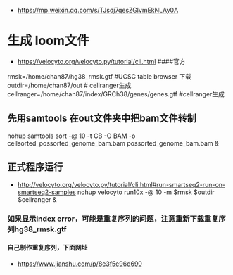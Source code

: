 - https://mp.weixin.qq.com/s/TJsdj7qesZGlvmEkNLAy0A
# 生成 loom文件
- https://velocyto.org/velocyto.py/tutorial/cli.html ####官方

rmsk=/home/chan87/hg38_rmsk.gtf       #UCSC table browser 下载
outdir=/home/chan87/out      # cellranger生成
cellranger=/home/chan87/index/GRCh38/genes/genes.gtf         #cellranger生成

## 先用samtools 在out文件夹中把bam文件转制
nohup samtools sort -@ 10  -t CB -O BAM -o cellsorted_possorted_genome_bam.bam possorted_genome_bam.bam &
## 正式程序运行
- http://velocyto.org/velocyto.py/tutorial/cli.html#run-smartseq2-run-on-smartseq2-samples
nohup velocyto run10x -@ 10 -m $rmsk $outdir $cellranger &
### 如果显示index error，可能是重复序列的问题，注意重新下载重复序列hg38_rmsk.gtf 
#### 自己制作重复序列，下面网址
- https://www.jianshu.com/p/8e3f5e96d690
